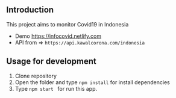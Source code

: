 ## Introduction 
This project aims to monitor Covid19 in Indonesia
* Demo https://infocovid.netlify.com
* API from => ```https://api.kawalcorona.com/indonesia```

## Usage for development
1. Clone repository
2. Open the folder and type `npm install` for install dependencies 
3. Type `npm start ` for run this app.
